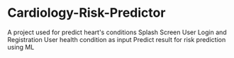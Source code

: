 # Cardiology-Risk-Predictor
A project used for predict heart's conditions
Splash Screen
User Login and Registration
User health condition as input
Predict result for risk prediction using ML
